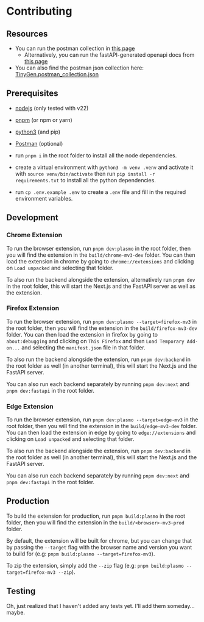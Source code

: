 # Contributing

## Resources

  - You can run the postman collection in [this page](https://rami-maalouf.postman.co/workspace/Team-Workspace~c0c74318-5842-4cca-8c8b-00f362d73874/collection/23796705-0b576e90-c2c1-4875-983f-1f6839012fb0?action=share&creator=23796705)
    - Alternatively, you can run the fastAPI-generated openapi docs from [this page](https://tiny-gen.vercel.app/api/docs)
  - You can also find the postman json collection here: [TinyGen.postman_collection.json](./assets/TinyGen.postman_collection.json)

## Prerequisites

- [nodejs](https://nodejs.org/en/download/) (only tested with v22)
- [pnpm](https://pnpm.io/) (or npm or yarn)
- [python3](https://www.python.org/downloads/) (and pip)
- [Postman](https://www.postman.com/downloads/) (optional)

- run `pnpm i` in the root folder to install all the node dependencies.
- create a virtual environment with `python3 -m venv .venv` and activate it with `source venv/bin/activate` then run `pip install -r requirements.txt` to install all the python dependencies.
- run `cp .env.example .env` to create a `.env` file and fill in the required environment variables.

## Development

### Chrome Extension

To run the browser extension, run `pnpm dev:plasmo` in the root folder, then you will find the extension in the `build/chrome-mv3-dev` folder. You can then load the extension in chrome by going to `chrome://extensions` and clicking on `Load unpacked` and selecting that folder.

To also run the backend alongside the extension, alternatively run `pnpm dev` in the root folder, this will start the Next.js and the FastAPI server as well as the extension.

### Firefox Extension

To run the browser extension, run `pnpm dev:plasmo --target=firefox-mv3` in the root folder, then you will find the extension in the `build/firefox-mv3-dev` folder. You can then load the extension in firefox by going to `about:debugging` and clicking on `This Firefox` and then `Load Temporary Add-on...` and selecting the `manifest.json` file in that folder.

To also run the backend alongside the extension, run `pnpm dev:backend` in the root folder as well (in another terminal), this will start the Next.js and the FastAPI server.

You can also run each backend separately by running `pnpm dev:next` and `pnpm dev:fastapi` in the root folder.

### Edge Extension

To run the browser extension, run `pnpm dev:plasmo --target=edge-mv3` in the root folder, then you will find the extension in the `build/edge-mv3-dev` folder. You can then load the extension in edge by going to `edge://extensions` and clicking on `Load unpacked` and selecting that folder.

To also run the backend alongside the extension, run `pnpm dev:backend` in the root folder as well (in another terminal), this will start the Next.js and the FastAPI server.

You can also run each backend separately by running `pnpm dev:next` and `pnpm dev:fastapi` in the root folder.

## Production

To build the extension for production, run `pnpm build:plasmo` in the root folder, then you will find the extension in the `build/<browser>-mv3-prod` folder.

By default, the extension will be built for chrome, but you can change that by passing the `--target` flag with the browser name and version you want to build for (e.g: `pnpm build:plasmo --target=firefox-mv3`).

To zip the extension, simply add the `--zip` flag (e.g: `pnpm build:plasmo --target=firefox-mv3 --zip`).

## Testing

Oh, just realized that I haven't added any tests yet. I'll add them someday... maybe.
